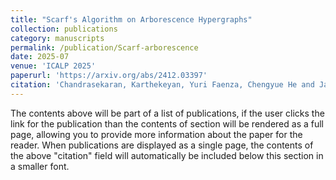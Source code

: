 ```yaml
---
title: "Scarf's Algorithm on Arborescence Hypergraphs"
collection: publications
category: manuscripts
permalink: /publication/Scarf-arborescence
date: 2025-07
venue: 'ICALP 2025'
paperurl: 'https://arxiv.org/abs/2412.03397'
citation: 'Chandrasekaran, Karthekeyan, Yuri Faenza, Chengyue He and Jay Sethuraman. "Scarf's Algorithm on Arborescence Hypergraphs." ICALP 2025: 45:1-45:18.'
---
```

The contents above will be part of a list of publications, if the user clicks the link for the publication than the contents of section will be rendered as a full page, allowing you to provide more information about the paper for the reader. When publications are displayed as a single page, the contents of the above "citation" field will automatically be included below this section in a smaller font.
